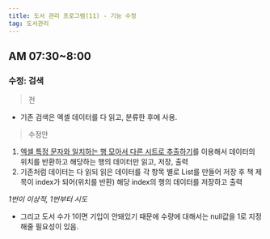 ```yaml
---
title: 도서 관리 프로그램(11) - 기능 수정
tag: 도서관리
---
```





## AM 07:30~8:00


### 수정: 검색

> 전

+ 기존 검색은 엑셀 데이터를 다 읽고, 분류한 후에 사용.

> 수정안

1. [엑셀 특정 문자와 일치하는 행 모아서 다른 시트로 추출하기](https://lightblog.tistory.com/165)를 이용해서 데이터의 위치를 반환하고 해당하는 행의 데이터만 읽고, 저장, 출력
2. 기존처럼 데이터는 다 읽되 읽은 데이터를 각 항목 별로 List를 만들어 저장 후 책 제목이  index가 되어(위치를 반환) 해당 index의 행의 데이터를 저장하고 출력

_1번이 이상적, 1번부터 시도_

+ 그리고 도서 수가 1이면 기입이 안돼있기 때문에 수량에 대해서는 null값을 1로 지정 해줄 필요성이 있음.